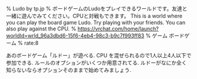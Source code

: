 % Ludo by tp․jp
% ボードゲームのLudoをプレイできるワールドです。友達と一緒に遊んでみてください。CPUと対戦もできます。 This is a world where you can play the board game Ludo․ Try playing with your friends․ You can also play against the CPU․
% https://vrchat.com/home/launch?worldId=wrld_96a3dbd6-15f6-4eb4-98c3-b9c7f993ff83
% ゲーム ボードゲーム
% rate:8

あのボードゲーム「ルドー」が遊べる.
CPU を混ぜられるので1人以上4人以下で参加できる.
ルールのオプションがいくつか用意されてる.
ルドーがなにか全く知らないならオプションそのままで始めてみましょう.
